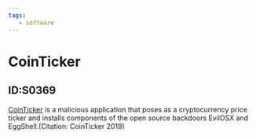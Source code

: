 ```yaml
---
tags:
   - software
---
```

# CoinTicker
## ID:S0369
[CoinTicker](/mitre/software/S0369) is a malicious application that poses as a cryptocurrency price ticker and installs components of the open source backdoors EvilOSX and EggShell.(Citation: CoinTicker 2019)
